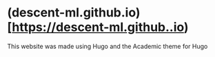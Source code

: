 # (descent-ml.github.io)[https://descent-ml.github..io)

This website was made using Hugo and the Academic theme for Hugo


